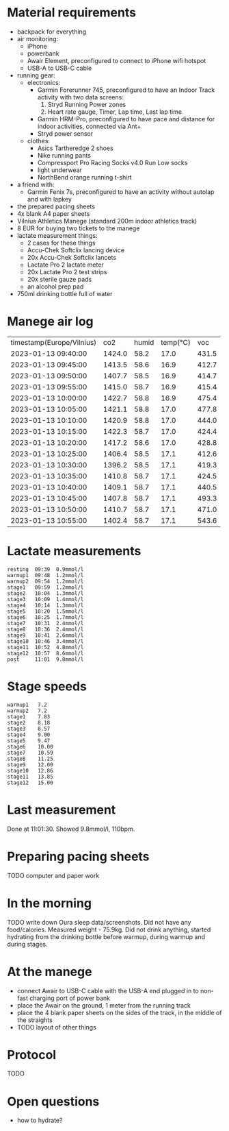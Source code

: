# Material requirements

* backpack for everything
* air monitoring:
    * iPhone
    * powerbank
    * Awair Element, preconfigured to connect to iPhone wifi hotspot
    * USB-A to USB-C cable
* running gear:
    * electronics:
        * Garmin Forerunner 745, preconfigured to have an Indoor Track activity with two data screens:
            1. Stryd Running Power zones
            2. Heart rate gauge, Timer, Lap time, Last lap time
        * Garmin HRM-Pro, preconfigured to have pace and distance for indoor activities, connected via Ant+
        * Stryd power sensor
    * clothes:
        * Asics Tartheredge 2 shoes
        * Nike running pants
        * Compressport Pro Racing Socks v4.0 Run Low socks
        * light underwear
        * NorthBend orange running t-shirt
* a friend with:
    * Garmin Fenix 7s, preconfigured to have an activity without autolap and with lapkey
* the prepared pacing sheets
* 4x blank A4 paper sheets
* Vilnius Athletics Manege (standard 200m indoor athletics track)
* 8 EUR for buying two tickets to the manege
* lactate measurement things:
    * 2 cases for these things
    * Accu-Chek Softclix lancing device
    * 20x Accu-Chek Softclix lancets
    * Lactate Pro 2 lactate meter
    * 20x Lactate Pro 2 test strips
    * 20x sterile gauze pads
    * an alcohol prep pad
* 750ml drinking bottle full of water

# Manege air log

<table>
    <tr>
        <td>timestamp(Europe/Vilnius)</td>
        <td>co2</td>
        <td>humid</td>
        <td>temp(°C)</td>
        <td>voc</td>
    </tr>
    <tr>
        <td>2023-01-13 09:40:00</td>
        <td>1424.0</td>
        <td>58.2</td>
        <td>17.0</td>
        <td>431.5</td>
    </tr>
    <tr>
        <td>2023-01-13 09:45:00</td>
        <td>1413.5</td>
        <td>58.6</td>
        <td>16.9</td>
        <td>412.7</td>
    </tr>
    <tr>
        <td>2023-01-13 09:50:00</td>
        <td>1407.7</td>
        <td>58.5</td>
        <td>16.9</td>
        <td>414.7</td>
    </tr>
    <tr>
        <td>2023-01-13 09:55:00</td>
        <td>1415.0</td>
        <td>58.7</td>
        <td>16.9</td>
        <td>415.4</td>
    </tr>
    <tr>
        <td>2023-01-13 10:00:00</td>
        <td>1422.7</td>
        <td>58.8</td>
        <td>16.9</td>
        <td>475.4</td>
    </tr>
    <tr>
        <td>2023-01-13 10:05:00</td>
        <td>1421.1</td>
        <td>58.8</td>
        <td>17.0</td>
        <td>477.8</td>
    </tr>
    <tr>
        <td>2023-01-13 10:10:00</td>
        <td>1420.9</td>
        <td>58.8</td>
        <td>17.0</td>
        <td>444.0</td>
    </tr>
    <tr>
        <td>2023-01-13 10:15:00</td>
        <td>1422.3</td>
        <td>58.7</td>
        <td>17.0</td>
        <td>424.4</td>
    </tr>
    <tr>
        <td>2023-01-13 10:20:00</td>
        <td>1417.2</td>
        <td>58.6</td>
        <td>17.0</td>
        <td>428.8</td>
    </tr>
    <tr>
        <td>2023-01-13 10:25:00</td>
        <td>1406.4</td>
        <td>58.5</td>
        <td>17.1</td>
        <td>412.6</td>
    </tr>
    <tr>
        <td>2023-01-13 10:30:00</td>
        <td>1396.2</td>
        <td>58.5</td>
        <td>17.1</td>
        <td>419.3</td>
    </tr>
    <tr>
        <td>2023-01-13 10:35:00</td>
        <td>1410.8</td>
        <td>58.7</td>
        <td>17.1</td>
        <td>424.5</td>
    </tr>
    <tr>
        <td>2023-01-13 10:40:00</td>
        <td>1409.1</td>
        <td>58.7</td>
        <td>17.1</td>
        <td>440.5</td>
    </tr>
    <tr>
        <td>2023-01-13 10:45:00</td>
        <td>1407.8</td>
        <td>58.7</td>
        <td>17.1</td>
        <td>493.3</td>
    </tr>
    <tr>
        <td>2023-01-13 10:50:00</td>
        <td>1410.7</td>
        <td>58.7</td>
        <td>17.1</td>
        <td>471.0</td>
    </tr>
    <tr>
        <td>2023-01-13 10:55:00</td>
        <td>1402.4</td>
        <td>58.7</td>
        <td>17.1</td>
        <td>543.6</td>
    </tr>
</table>

# Lactate measurements

```
resting  09:39  0.9mmol/l
warmup1  09:48  1.2mmol/l
warmup2  09:54  1.2mmol/l
stage1   09:59  1.2mmol/l
stage2   10:04  1.3mmol/l
stage3   10:09  1.4mmol/l
stage4   10:14  1.3mmol/l
stage5   10:20  1.5mmol/l
stage6   10:25  1.7mmol/l
stage7   10:31  2.4mmol/l
stage8   10:36  2.4mmol/l
stage9   10:41  2.6mmol/l
stage10  10:46  3.4mmol/l
stage11  10:52  4.8mmol/l
stage12  10:57  8.6mmol/l
post     11:01  9.8mmol/l
```

# Stage speeds

```
warmup1   7.2
warmup2   7.2
stage1    7.83
stage2    8.18
stage3    8.57
stage4    9.00
stage5    9.47
stage6    10.00
stage7    10.59
stage8    11.25
stage9    12.00
stage10   12.86
stage11   13.85
stage12   15.00
```

# Last measurement

Done at 11:01:30.
Showed 9.8mmol/l, 110bpm.

# Preparing pacing sheets

TODO computer and paper work

# In the morning

TODO write down Oura sleep data/screenshots.
Did not have any food/calories.
Measured weight - 75.9kg.
Did not drink anything, started hydrating from the drinking bottle before warmup, during warmup and during stages.

# At the manege

- connect Awair to USB-C cable with the USB-A end plugged in to non-fast charging port of power bank
- place the Awair on the ground, 1 meter from the running track
- place the 4 blank paper sheets on the sides of the track, in the middle of the straights
- TODO layout of other things

# Protocol

TODO

# Open questions

* how to hydrate?
